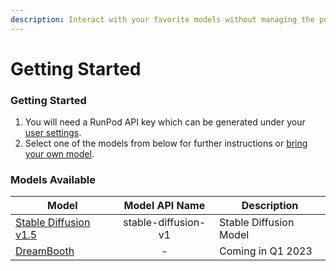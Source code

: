 ```yaml
---
description: Interact with your favorite models without managing the pods yourself.
---
```


# Getting Started

### Getting Started

1. You will need a RunPod API key which can be generated under your [user settings](https://www.runpod.io/console/user/settings).
2. Select one of the models from below for further instructions or [bring your own model](bring-your-model/).

### Models Available

| Model                                           |    Model API Name   | Description            |
| ----------------------------------------------- | :-----------------: | ---------------------- |
| [Stable Diffusion v1.5](stable-diffusion-v1.md) | stable-diffusion-v1 | Stable Diffusion Model |
| [DreamBooth](dreambooth.md)                     |          -          | Coming in Q1 2023      |
